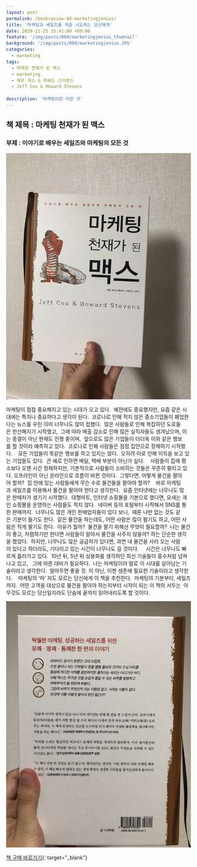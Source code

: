 ```yaml
---
layout: post
permalink: /bookreview-04-marketingjenius/
title: '마케팅과 세일즈를 처음 시도하는 당신에게'
date: 2020-11-25 15:41:00 +09:00
feature: '/img/posts/004/marketingjenius_thumnail'
background: '/img/posts/004/marketingjenius.JPG'
categories:
  - marketing
tags:
  - 마케팅 천재가 된 맥스
  - marketing
  - 제프 콕스 & 하워드 스티븐스
  - Jeff Cox & Howard Stevens

description: '마케팅이란 이런 것'
---
```

## 책 제목 : 마케팅 천재가 된 맥스

### 부제 : 이야기로 배우는 세일즈와 마케팅의 모든 것
![마케팅 천재가 된 맥스](/img/posts/004/marketingjenius1.jpg)

마케팅이 점점 중요해지고 있는 시대가 오고 있다. 
예전에도 중요했지만, 요즘 같은 시대에는 특히나 중요하다고 생각이 된다. 
코로나로 인해 적지 않은 중소기업들이 폐업한다는 뉴스를 우린 이미 너무나도 많이 접했다. 
많은 사람들로 인해 복잡하던 도로들은 한산해지기 시작했고, 
그에 따라 매출 감소로 인해 많은 실직자들도 생겨났으며, 이는 종결이 아닌 현재도 진행 중이며, 
앞으로도 많은 기업들이 더더욱 이와 같은 행보를 할 것이라 예측하고 있다. 
코로나로 인해 사람들은 점점 집안으로 정체하기 시작했다. 
 
모든 기업들이 똑같은 행보를 하고 있지는 않다. 
오히려 이로 인해 이득을 보고 있는 기업들도 있다. 
큰 예로 인하면 배달, 택배 부분이 아닌가 싶다. 
 
사람들이 집에 평소보다 오랜 시간 정체하지만, 기본적으로 사람들이 소비하는 것들은 꾸준히 팔리고 있다. 오프라인이 아닌 온라인으로 흐름이 바뀐 것이다. 
그렇다면, 어떻게 물건을 팔아야 할까? 
집 안에 있는 사람들에게 무슨 수로 물건들을 팔아야 할까? 
 
바로 마케팅과 세일즈를 이용해서 물건을 팔아야 한다고 생각한다. 
요즘 인터넷에는 너무나도 많은 판매처가 생기기 시작했다. 
대형마트, 인터넷 쇼핑몰을 기본으로 했다면, 요새는 개인 쇼핑몰을 운영하는 사람들도 적지 않다. 
네이버 등의 포털부터 시작해서 SNS를 통한 판매까지. 
너무나도 많은 개인 판매업자들이 있다 보니, 
때론 나만 없는 것도 같은 기분이 들기도 한다. 
같은 물건을 파는데도, 어떤 사람은 많이 팔기도 하고, 어떤 사람은 적게 팔기도 한다. 
이유가 뭘까? 
물건을 팔기 위해선 무엇이 필요할까? 
나는 물건이 좋고, 저렴하기만 한다면 사람들이 알아서 물건을 사주지 않을까? 하는 단순한 생각을 했었다. 
하지만, 너무나도 많은 공급처가 있다면, 과연 내 물건을 사러 오는 사람이 있다고 하더라도, 기다리고 있는 시간이 너무나도 길 것이다.  
 
시간은 너무나도 빠르게 흘러가고 있다. 
10년 뒤, 5년 뒤 상용화를 생각하던 최신 기술들이 홍수처럼 넘쳐나고 있고,  
그에 따른 대비가 필요하다. 
나는 마케팅이야 말로 이 시대를 살아남는 기술이라고 생각한다. 
알아두면 좋을 것. 이 아닌, 이젠 생존에 필요한 기술이라고 생각한다. 
 
마케팅의 ‘마’ 자도 모르는 당신에게 이 책을 추천한다. 
마케팅의 기본부터, 세일즈까지. 
어떤 고객을 대상으로 물건을 팔아야 하는지부터 시작이 되는 이 책의 서두는 
아무것도 모르는 당신일지라도 단숨에 끝까지 읽어내리도록 할 것이다. 

![마케팅 천재가 된 맥스](/img/posts/004/marketingjenius2.jpg)

[책 구매 바로가기](https://book.naver.com/bookdb/book_detail.nhn?bid=14196293){: target="_blank"}
